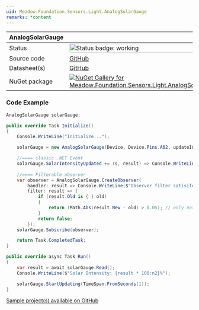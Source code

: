 ```yaml
---
uid: Meadow.Foundation.Sensors.Light.AnalogSolarGauge
remarks: *content
---
```


| AnalogSolarGauge | |
|--------|--------|
| Status | <img src="https://img.shields.io/badge/Working-brightgreen" style="width: auto; height: -webkit-fill-available;" alt="Status badge: working" /> |
| Source code | [GitHub](https://github.com/WildernessLabs/Meadow.Foundation/tree/main/Source/Meadow.Foundation.Peripherals/Sensors.Light.AnalogSolarGauge) |
| Datasheet(s) | [GitHub](https://github.com/WildernessLabs/Meadow.Foundation/tree/main/Source/Meadow.Foundation.Peripherals/Sensors.Light.AnalogSolarGauge/Datasheet) |
| NuGet package | <a href="https://www.nuget.org/packages/Meadow.Foundation.Sensors.Light.AnalogSolarIntensityGauge/" target="_blank"><img src="https://img.shields.io/nuget/v/Meadow.Foundation.Sensors.Light.AnalogSolarIntensityGauge.svg?label=Meadow.Foundation.Sensors.Light.AnalogSolarIntensityGauge" alt="NuGet Gallery for Meadow.Foundation.Sensors.Light.AnalogSolarIntensityGauge" /></a> |

### Code Example

```csharp
AnalogSolarGauge solarGauge;

public override Task Initialize()
{
    Console.WriteLine("Initialize...");

    solarGauge = new AnalogSolarGauge(Device, Device.Pins.A02, updateInterval: TimeSpan.FromSeconds(1));

    //==== classic .NET Event
    solarGauge.SolarIntensityUpdated += (s, result) => Console.WriteLine($"SolarIntensityUpdated: {result.New * 100:n2}%");
    
    //==== Filterable observer
    var observer = AnalogSolarGauge.CreateObserver(
        handler: result => Console.WriteLine($"Observer filter satisifed, new intensity: {result.New * 100:n2}%"),
        filter: result => {
            if (result.Old is { } old)
            {
                return (Math.Abs(result.New - old) > 0.05); // only notify if change is > 5%
            }
            return false;
        });
    solarGauge.Subscribe(observer);

    return Task.CompletedTask;
}

public override async Task Run()
{
    var result = await solarGauge.Read();
    Console.WriteLine($"Solar Intensity: {result * 100:n2}%");

    solarGauge.StartUpdating(TimeSpan.FromSeconds(1));
}

```

[Sample project(s) available on GitHub](https://github.com/WildernessLabs/Meadow.Foundation/tree/main/Source/Meadow.Foundation.Peripherals/Sensors.Light.AnalogSolarGauge/Samples/AnalogSolarGauge_Sample)

